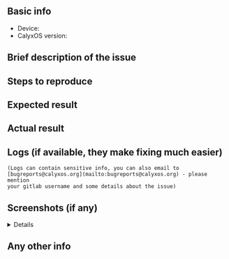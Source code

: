## Basic info

* Device:
* CalyxOS version:

## Brief description of the issue

## Steps to reproduce

## Expected result

## Actual result

## Logs (if available, they make fixing much easier)

```
(Logs can contain sensitive info, you can also email to [bugreports@calyxos.org](mailto:bugreports@calyxos.org) - please mention
your gitlab username and some details about the issue)
```

## Screenshots (if any)

<details>
Insert screenshots here
</details>

## Any other info
